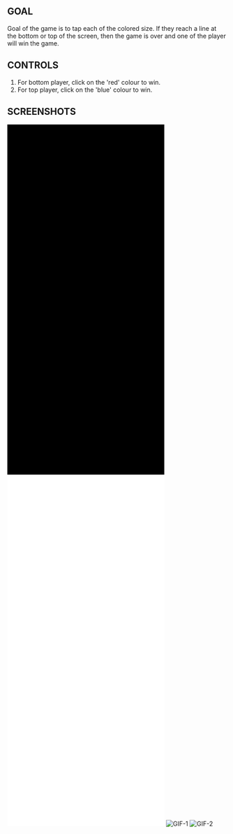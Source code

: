## GOAL
  Goal of the game is to tap each of the colored size. If they reach a line at the bottom or top of the screen, then the game is over and one of the player will win the game.

## CONTROLS
1. For bottom player, click on the 'red' colour to win.
2. For top player, click on the 'blue' colour to win.

## SCREENSHOTS
![GIF-1](https://raw.githubusercontent.com/pranaysj/TAP-TAP/main/Screenshort/GIF-1.gif)
![GIF-2](https://raw.githubusercontent.com/pranaysj/TAP-TAP/main/Screenshort/GIF-2.gif)
![GIF-1](https://user-images.githubusercontent.com/75151973/221120846-403d9a96-f040-41dc-ba04-6b1ab2d05a0a.gif)
![GIF-2](https://user-images.githubusercontent.com/75151973/221120875-78943375-f33f-4829-926e-5b460c0b4461.gif)
